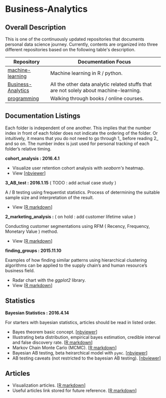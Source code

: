 # Business-Analytics

## Overall Description

This is one of the continuously updated repositories that documents personal data science journey. Currently, contents are organized into three different repositories based on the following table's description.

| Repository | Documentation Focus |
| ---------- | ----------- |
| [machine-learning](https://github.com/ethen8181/machine-learning) | Machine learning in R / python. |
| [Business-Analytics](https://github.com/ethen8181/Business-Analytics) | All the other data analytic related stuffs that are not solely about machine-learning. |
| [programming](https://github.com/ethen8181/programming) | Walking through books / online courses. |

## Documentation Listings

Each folder is independent of one another. This implies that the number index in front of each folder does not indicate the ordering of the folder. Or intuitively, it means that you do not need to go through 1_ before reading 2_ and so on. The number index is just used for personal tracking of each folder’s relative timing.

**cohort_analysis : 2016.4.1**

- Visualize user retention cohort analysis with *seaborn's* heatmap.
- View [[nbviewer](http://nbviewer.jupyter.org/github/ethen8181/Business-Analytics/blob/master/cohort_analysis/cohort_analysis.ipynb)]

**3_AB_test : 2016.1.15** ( TODO : add actual case study )

A / B testing using frequentist statistics. Process of determining the suitable sample size and interpretation of the result.

- View [[R markdown](http://ethen8181.github.io/Business-Analytics/3_AB_test/AB_test.html)]

**2_marketing_analysis :**  ( on hold : add customer lifetime value )

Conducting customer segmentations using RFM ( Recency, Frequency, Monetary Value ) method.

- View [[R markdown](http://ethen8181.github.io/Business-Analytics/2_marketing_analysis/marketing_analysis.html)]

**finding_groups : 2015.11.10** 

Examples of how finding similar patterns using hierarchical clustering algorithms can be applied to the supply chain’s and human resource’s business field.

- Radar chart with the *ggplot2* library.
- View [[R markdown](http://ethen8181.github.io/Business-Analytics/finding_groups/finding_groups.html)]


## Statistics

**Bayesian Statistics : 2016.4.14**

For starters with bayesian statistics, articles should be read in listed order.

- Bayes theorem basic concept. [[nbviewer](http://nbviewer.jupyter.org/github/ethen8181/Business-Analytics/blob/master/bayesian_statistics/bayes/bayes.ipynb)]
- Illustrating beta distribution, empirical bayes estimation, credible interval and false discovery rate. [[R markdown](http://ethen8181.github.io/Business-Analytics/bayesian_statistics/bayes/bayes.html)]
- Markov Chain Monte Carlo (MCMC). [[R markdown](http://ethen8181.github.io/Business-Analytics/bayesian_statistics/MCMC/MCMC.html)]
- Bayesian AB testing, beta heirarchical model with `pymc`. [[nbviewer](http://nbviewer.jupyter.org/github/ethen8181/Business-Analytics/blob/master/bayesian_statistics/ab_test/bayesian_ab_test.ipynb)]
- AB testing caveats (not restricted to the bayesian AB testing). [[nbviewer](http://nbviewer.jupyter.org/github/ethen8181/Business-Analytics/blob/master/bayesian_statistics/ab_test/ab_test_caveats.ipynb)]


## Articles

- Visualization articles. [[R markdown](http://ethen8181.github.io/Business-Analytics/visualization/visualization.html)]
- Useful articles link stored for future reference. [[R markdown](http://ethen8181.github.io/Business-Analytics/articles/articles.html)]

